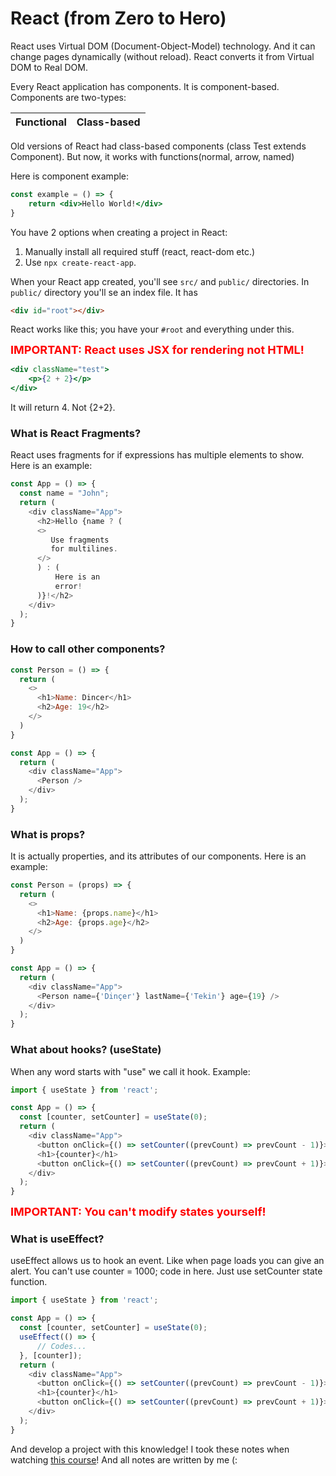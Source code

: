 # React (from Zero to Hero)
React uses Virtual DOM (Document-Object-Model) technology. And it can change pages dynamically (without reload). React converts it from Virtual DOM to Real DOM.

Every React application has components. It is component-based.
Components are two-types:

| Functional  | Class-based |
| ----------- | ----------- |

Old versions of React had class-based components (class Test extends Component). But now, it works with functions(normal, arrow, named)

Here is component example:
```jsx
const example = () => {
	return <div>Hello World!</div>
}
```

You have 2 options when creating a project in React:
1. Manually install all required stuff (react, react-dom etc.)
2. Use `npx create-react-app`.

When your React app created, you'll see `src/` and `public/` directories. In `public/` directory you'll se an index file. It has
```html
<div id="root"></div>
```
React works like this; you have your `#root` and everything under this.

**<font size="4" color="red">IMPORTANT: React uses JSX for rendering not HTML!</font>**
```jsx
<div className="test">
	<p>{2 + 2}</p>
</div>
```
It will return 4. Not {2+2}.

### What is React Fragments?
React uses fragments for if expressions has multiple elements to show.
Here is an example:
```jsx
const App = () => {
  const name = "John";
  return (
    <div className="App">
      <h2>Hello {name ? (
      <>
	     Use fragments
	     for multilines.
      </>
      ) : (
	      Here is an
	      error!
      )}!</h2>
    </div>
  );
}
```

### How to call other components?
```jsx
const Person = () => {
  return (
    <>
      <h1>Name: Dincer</h1>
      <h2>Age: 19</h2>
    </>
  )
}

const App = () => {
  return (
    <div className="App">
      <Person />
    </div>
  );
}
```

### What is props?
It is actually properties, and its attributes of our components.
Here is an example:
```jsx
const Person = (props) => {
  return (
    <>
      <h1>Name: {props.name}</h1>
      <h2>Age: {props.age}</h2>
    </>
  )
}

const App = () => {
  return (
    <div className="App">
      <Person name={'Dinçer'} lastName={'Tekin'} age={19} />
    </div>
  );
}
```

### What about hooks? (useState)
When any word starts with "use" we call it hook.
Example:
```jsx
import { useState } from 'react';

const App = () => {
  const [counter, setCounter] = useState(0);
  return (
    <div className="App">
      <button onClick={() => setCounter((prevCount) => prevCount - 1)}>-</button>
      <h1>{counter}</h1>
      <button onClick={() => setCounter((prevCount) => prevCount + 1)}>+</button>
    </div>
  );
}
```

**<font size="4" color="red">IMPORTANT: You can't modify states yourself!</font>**

### What is useEffect?
useEffect allows us to hook an event. Like when page loads you can give an alert.
You can't use counter = 1000; code in here. Just use setCounter state function.

```jsx
import { useState } from 'react';

const App = () => {
  const [counter, setCounter] = useState(0);
  useEffect(() => {
	  // Codes...
  }, [counter]);
  return (
    <div className="App">
      <button onClick={() => setCounter((prevCount) => prevCount - 1)}>-</button>
      <h1>{counter}</h1>
      <button onClick={() => setCounter((prevCount) => prevCount + 1)}>+</button>
    </div>
  );
}
```

And develop a project with this knowledge!
I took these notes when watching [this course](https://www.youtube.com/watch?v=b9eMGE7QtTk)! And all notes are written by me (:
